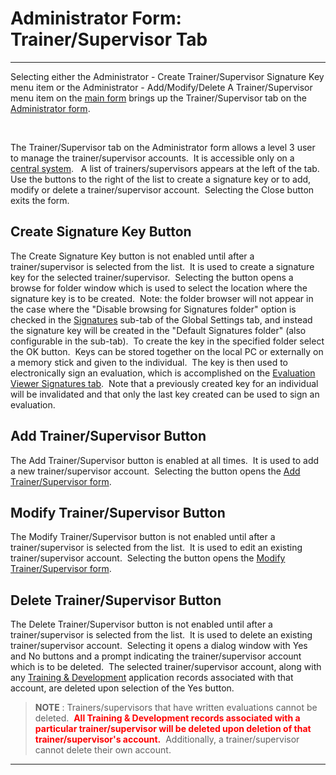 # Administrator Form:  Trainer/Supervisor Tab 
---

Selecting either the Administrator - Create Trainer/Supervisor Signature Key 
menu item or the Administrator - Add/Modify/Delete A Trainer/Supervisor menu item on the 
[main form](<7jjr.md>) brings up the 
Trainer/Supervisor tab on the [Administrator form](<7df4.md>).

&nbsp;&nbsp;&nbsp;&nbsp;&nbsp;&nbsp;&nbsp;&nbsp;&nbsp;&nbsp;&nbsp;

The Trainer/Supervisor tab on the Administrator form allows a level 3 user to 
manage the trainer/supervisor accounts.&nbsp; It is accessible only on a
[central system](<7mls.md>).&nbsp;&nbsp; A list of 
trainers/supervisors appears at the left of the tab.&nbsp; Use the buttons to 
the right of the list to create a signature key or to add, modify or delete a 
trainer/supervisor account.&nbsp; Selecting the Close button exits the form. 

## Create Signature Key Button

The Create Signature Key button is not enabled until after a 
trainer/supervisor is selected from the list.&nbsp; It is used to create a 
signature key for the selected trainer/supervisor.&nbsp; Selecting the button 
opens a browse for folder window which is used to select the location where the 
signature key is to be created.&nbsp; Note: the folder browser will not appear in the case where the "Disable browsing for Signatures folder" option is checked in the [Signatures](<sig.md>) sub-tab of the Global Settings tab, and instead the signature key will be created in the "Default Signatures folder" (also configurable in the sub-tab).&nbsp; To create the key in the specified folder 
select the OK button.&nbsp; Keys can be stored together on the local PC or 
externally on a memory stick and given to the individual.&nbsp; The key is then 
used to electronically sign an evaluation, which is accomplished on the [Evaluation Viewer 
Signatures tab](<evlvwsig.md>).&nbsp; Note that a previously created key for an individual 
will be invalidated and that only the last key created can be used to sign an 
evaluation.

## Add Trainer/Supervisor Button

The Add Trainer/Supervisor button is enabled at all times.&nbsp; It is used 
to add a new trainer/supervisor account.&nbsp; Selecting the button opens the [Add Trainer/Supervisor 
form](<7gj4.md>).

## Modify Trainer/Supervisor Button

The Modify Trainer/Supervisor button is not enabled until after a 
trainer/supervisor is selected from the list.&nbsp; It is used to edit an 
existing trainer/supervisor account.&nbsp; Selecting the button opens the
[Modify Trainer/Supervisor form](<7je8.md>).

## Delete Trainer/Supervisor Button

The Delete Trainer/Supervisor button is not enabled until after a 
trainer/supervisor is selected from the list.&nbsp; It is used to delete an 
existing trainer/supervisor account.&nbsp; Selecting it opens a dialog window 
with Yes and No buttons and a prompt indicating the trainer/supervisor account 
which is to be deleted.&nbsp; The selected trainer/supervisor account, along with any [Training & Development](<traindev.md>) application records associated with that account, are deleted upon selection of the Yes button.

> **NOTE** : Trainers/supervisors that have written evaluations cannot be deleted.&nbsp; <font color="#FF0000"><b>All Training &amp; Development records associated with a particular trainer/supervisor will be deleted upon deletion of that trainer/supervisor's account.</b></font>&nbsp; Additionally, a trainer/supervisor cannot delete their own account. 
---